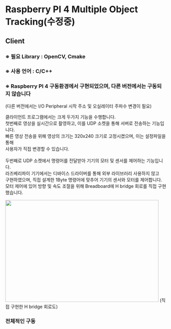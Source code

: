 # Raspberry PI 4 Multiple Object Tracking(수정중)
## Client  

### ※ 필요 Library : OpenCV, Cmake  

### ※ 사용 언어 : C/C++  

### ※ Raspberry PI 4 구동환경에서 구현되었으며, 다른 버전에서는 구동되지 않습니다  
(다른 버전에서는 I/O Peripheral 시작 주소 및 오실레이터 주파수 변경이 필요)  
  
  
클라이언트 프로그램에서는 크게 두가지 기능을 수행합니다.  
첫번째로 영상을 실시간으로 촬영하고, 이를 UDP 소켓을 통해 서버로 전송하는 기능입니다.  
빠른 영상 전송을 위해 영상의 크기는 320x240 크기로 고정시켰으며, 이는 설정파일을 통해  
사용자가 직접 변경할 수 있습니다.  
<br>두번째로 UDP 소켓에서 명령어를 전달받아 기기의 모터 및 센서를 제어하는 기능입니다.  
라즈베리파이 기기에서는 디바이스 드라이버를 통해 외부 라이브러리 사용하지 않고  
구현하였으며, 직접 설계한 1Byte 명령어에 맞추어 기기의 센서와 모터를 제어합니다.  
모터 제어에 있어 방향 및 속도 조절을 위해 Breadboard에 H bridge 회로를 직접 구현했습니다.  
  
<img src="https://user-images.githubusercontent.com/78298368/208564705-7265b554-ed1b-4740-b946-42404c9ceded.png"  width="480" height="320"/>
(직접 구현한 H bridge 회로도)


### 전체적인 구동
